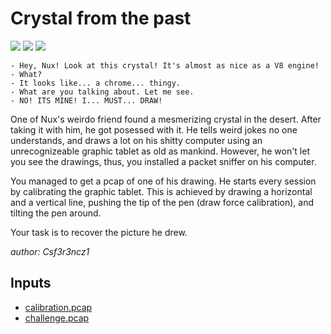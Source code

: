 # Crystal from the past
![](https://img.shields.io/badge/Road%20to%20Valhalla-gray)
![](https://img.shields.io/badge/part%201-gray)
![](https://img.shields.io/badge/medium-gray)

```
- Hey, Nux! Look at this crystal! It's almost as nice as a V8 engine!
- What?
- It looks like... a chrome... thingy.
- What are you talking about. Let me see.
- NO! ITS MINE! I... MUST... DRAW!
```

One of Nux's weirdo friend found a mesmerizing crystal in the desert. After taking it with him, he got posessed with it. He tells weird jokes no one understands, and draws a lot on his shitty computer using an unrecognizeable graphic tablet as old as mankind. However, he won't let you see the drawings, thus, you installed a packet sniffer on his computer. 

You managed to get a pcap of one of his drawing. He starts every session by calibrating the graphic tablet. This is achieved by drawing a horizontal and a vertical line, pushing the tip of the pen (draw force calibration), and tilting the pen around.

Your task is to recover the picture he drew.

*author: Csf3r3ncz1*

## Inputs
- [calibration.pcap](input/calibration.pcap)
- [challenge.pcap](input/challenge.pcap)

